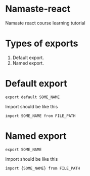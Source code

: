 # Namaste-react
Namaste react course learning tutorial


# Types of exports
1. Default export.
2. Named export.

# Default export

`export default SOME_NAME`

Import should be like this

`import SOME_NAME from FILE_PATH`


# Named export

`export SOME_NAME`

Import should be like this

`import {SOME_NAME} from FILE_PATH`



